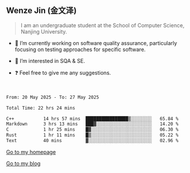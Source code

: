 ## Wenze Jin (金文泽)

> I am an undergraduate student at the School of Computer Science, Nanjing University.

- 🔭 I’m currently working on software quality assurance, particularly focusing on testing approaches for specific software.
  
- 🌱 I’m interested in SQA & SE.
  
- ❓ Feel free to give me any suggestions.  

<br>  

<!--START_SECTION:waka-->

```txt
From: 20 May 2025 - To: 27 May 2025

Total Time: 22 hrs 24 mins

C++           14 hrs 57 mins  ████████████████▒░░░░░░░░   65.84 %
Markdown      3 hrs 13 mins   ███▓░░░░░░░░░░░░░░░░░░░░░   14.20 %
C             1 hr 25 mins    █▓░░░░░░░░░░░░░░░░░░░░░░░   06.30 %
Rust          1 hr 11 mins    █▒░░░░░░░░░░░░░░░░░░░░░░░   05.22 %
Text          40 mins         ▓░░░░░░░░░░░░░░░░░░░░░░░░   02.96 %
```

<!--END_SECTION:waka-->

[Go to my homepage](https://wenzejin.github.io)

[Go to my blog](https://wenzejin.notion.site/Wenze-Jin-s-Blog-1635e9fa7b6d80b3adcedfacc74aa717?pvs=4)
